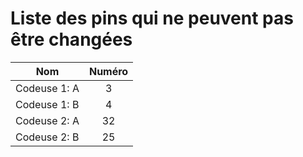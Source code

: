 Liste des pins qui ne peuvent pas être changées
===

| Nom           | Numéro            |
| ---           | :---:             |
| Codeuse 1: A  | 3                 |
| Codeuse 1: B  | 4                 |
| Codeuse 2: A  | 32                |
| Codeuse 2: B  | 25                |
